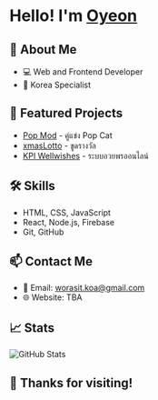 # Hello! I'm [Oyeon](https://github.com/OyeonOppa)

## 👋 About Me
- 💻 Web and Frontend Developer
- 🎨 Korea Specialist

## 🌟 Featured Projects
- [Pop Mod](https://oyeonoppa.github.io/popMod/) - คู่แข่ง Pop Cat
- [xmasLotto](https://oyeonoppa.github.io/xmasLotto/) - ขูดรางวัล
- [KPI Wellwishes](https://oyeonoppa.github.io/kpiWellwish/) - ระบบอวยพรออนไลน์

## 🛠️ Skills
- HTML, CSS, JavaScript
- React, Node.js, Firebase
- Git, GitHub

## 📫 Contact Me
- 📧 Email: worasit.koa@gmail.com
- 🌐 Website: TBA

## 📈 Stats
![GitHub Stats](https://github-readme-stats.vercel.app/api?username=OyeonOppa&show_icons=true&theme=radical)

## 🎉 Thanks for visiting!

<!---
OyeonOppa/OyeonOppa is a ✨ special ✨ repository because its `README.md` (this file) appears on your GitHub profile.
You can click the Preview link to take a look at your changes.
--->
